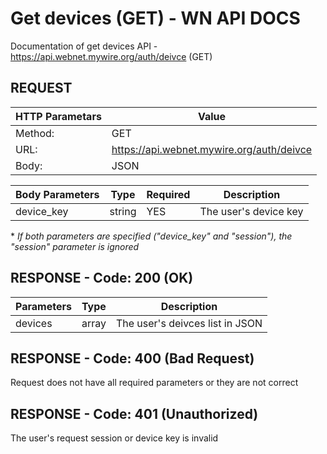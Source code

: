 # Get devices (GET) - WN API DOCS

Documentation of get devices API - https://api.webnet.mywire.org/auth/deivce (GET)

## REQUEST

| **HTTP Parametars** 	| **Value**                                   |
|-----------------------|---------------------------------------------|
| Method:           	| GET                                         |
| URL:              	| https://api.webnet.mywire.org/auth/deivce   |
| Body:             	| JSON                                        |

| **Body Parameters**  | **Type**  | **Required** | **Description**       |
|----------------------|-----------|--------------|-----------------------|
| device_key           | string    | YES          | The user's device key |

\* _If both parameters are specified ("device_key" and "session"), the "session" parameter is ignored_

## RESPONSE - Code: 200 (OK)

| **Parameters** | **Type** | **Description**                         |
|----------------|----------|-----------------------------------------|
| devices        | array    | The user's deivces list in JSON         |

## RESPONSE - Code: 400 (Bad Request)

Request does not have all required parameters or they are not correct

## RESPONSE - Code: 401 (Unauthorized)

The user's request session or device key is invalid
